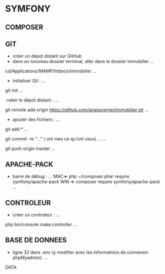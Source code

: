 # SYMFONY

## COMPOSER

## GIT

- créer un dépot distant sur GitHub
- dans un nouveau dossier terminal, aller dans le dossier immobilier ...

cd/Applications/MAMP/htdocs/immobilier
...
- initialiser Git : 
...

git init
...

-relier le dépot distant :
...

git remote add origin https://github.com/anaiscrenier/immobilier.git
...

- ajouter des fichiers : 
...

git add *
...

git commit -m "..." ( ont mes ce qu'ont veux)
...
...

git push origin master
...

## APACHE-PACK

- barre de  débug : 
...
MAC=> php ~/composer.phar require symfony/apache-pack
WIN => composer require symfony/apache-pack
...

## CONTROLEUR

- créer un controleur :
...

php bin/console make:controller
...

## BASE DE DONNEES

- ligne 32 dans .env (y modifier avec les informations de connexion phpMyadmin):
...

DATA